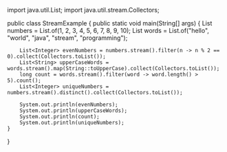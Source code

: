 import java.util.List;
import java.util.stream.Collectors;

public class StreamExample {
    public static void main(String[] args) {
        List<Integer> numbers = List.of(1, 2, 3, 4, 5, 6, 7, 8, 9, 10);
        List<String> words = List.of("hello", "world", "java", "stream", "programming");

        List<Integer> evenNumbers = numbers.stream().filter(n -> n % 2 == 0).collect(Collectors.toList());
        List<String> upperCaseWords = words.stream().map(String::toUpperCase).collect(Collectors.toList());
        long count = words.stream().filter(word -> word.length() > 5).count();
        List<Integer> uniqueNumbers = numbers.stream().distinct().collect(Collectors.toList());

        System.out.println(evenNumbers);
        System.out.println(upperCaseWords);
        System.out.println(count);
        System.out.println(uniqueNumbers);
    }
}
